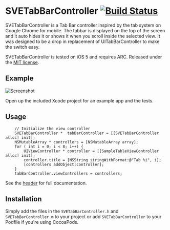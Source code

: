 # SVETabBarController [![Build Status](https://travis-ci.org/SergioEstevao/SVETabBarController.png?branch=master)](https://travis-ci.org/SergioEstevao/SVETabBarController)

SVETabBarController is a Tab Bar controller inspired by the tab system on Google Chrome for mobile. 
The tabbar is displayed on the top of the screen and it auto hides it or shows it when you scroll inside the selected view.
It was designed to be a drop in replacement of UITabBarController to make the switch easy.


SVETabBarController is tested on iOS 5 and requires ARC. Released under the [MIT license](LICENSE).

## Example

![Screenshot](http://i1.wp.com/sergioestevao.com/files/2013/11/iOS-Simulator-Screen-shot-16-Nov-2013-19.46.39.png?fit=724%2C724)

Open up the included Xcode project for an example app and the tests.

## Usage

``` objc
    // Initialize the view controller
    SVETabBarController *  tabBarController = [[SVETabBarController alloc] init];
    NSMutableArray * controllers = [NSMutableArray array];
    for ( int i = 0; i < 8; i++) {
        UIViewController * controller = [[SampleTableViewController alloc] init];
        controller.title = [NSString stringWithFormat:@"Tab %i", i];
        [controllers addObject:controller];
    }
    tabBarController.viewControllers = controllers;
```

See the [header](SVETabBarController/SVETabBarController.h) for full documentation.

## Installation

Simply add the files in the `SVETabBarController.h` and `SVETabBarController.m` to your project or add `SVETabBarController` to your Podfile if you're using CocoaPods.
